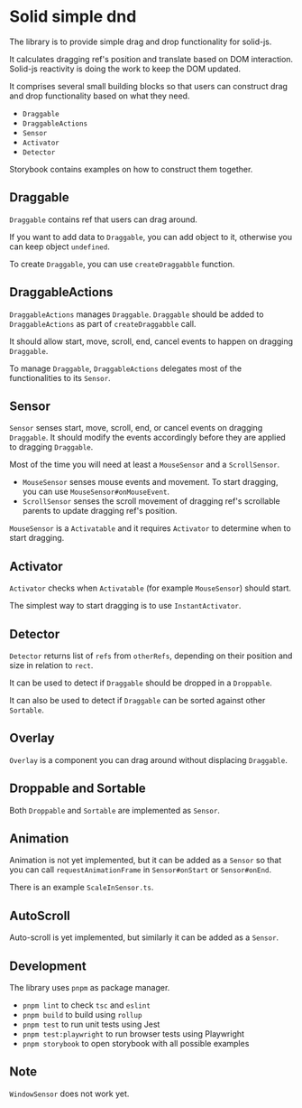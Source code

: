 # Solid simple dnd

The library is to provide simple drag and drop functionality for solid-js.

It calculates dragging ref's position and translate based on DOM interaction. Solid-js reactivity is doing the work to keep the DOM updated.

It comprises several small building blocks so that users can construct drag and drop functionality based on what they need.

* `Draggable`
* `DraggableActions`
* `Sensor`
* `Activator`
* `Detector`

Storybook contains examples on how to construct them together.

## Draggable

`Draggable` contains ref that users can drag around.

If you want to add data to `Draggable`, you can add object to it, otherwise you can keep object `undefined`.

To create `Draggable`, you can use `createDraggabble` function.

## DraggableActions

`DraggableActions` manages `Draggable`. `Draggable` should be added to `DraggableActions` as part of `createDraggabble` call.

It should allow start, move, scroll, end, cancel events to happen on dragging `Draggable`.

To manage `Draggable`, `DraggableActions` delegates most of the functionalities to its `Sensor`.

## Sensor

`Sensor` senses start, move, scroll, end, or cancel events on dragging `Draggable`. It should modify the events accordingly before they are applied to dragging `Draggable`.

Most of the time you will need at least a `MouseSensor` and a `ScrollSensor`.

* `MouseSensor` senses mouse events and movement. To start dragging, you can use `MouseSensor#onMouseEvent`. 
* `ScrollSensor` senses the scroll movement of dragging ref's scrollable parents to update dragging ref's position.

`MouseSensor` is a `Activatable` and it requires `Activator` to determine when to start dragging.

## Activator

`Activator` checks when `Activatable` (for example `MouseSensor`) should start.

The simplest way to start dragging is to use `InstantActivator`.

## Detector

`Detector` returns list of `refs` from `otherRefs`, depending on their position and size in relation to `rect`.

It can be used to detect if `Draggable` should be dropped in a `Droppable`.

It can also be used to detect if `Draggable` can be sorted against other `Sortable`.

## Overlay

`Overlay` is a component you can drag around without displacing `Draggable`.

## Droppable and Sortable

Both `Droppable` and `Sortable` are implemented as `Sensor`.

## Animation

Animation is not yet implemented, but it can be added as a `Sensor` so that you can call `requestAnimationFrame` in `Sensor#onStart` or `Sensor#onEnd`.

There is an example `ScaleInSensor.ts`.

## AutoScroll

Auto-scroll is yet implemented, but similarly it can be added as a `Sensor`.

## Development

The library uses `pnpm` as package manager.

* `pnpm lint` to check `tsc` and `eslint`
* `pnpm build` to build using `rollup`
* `pnpm test` to run unit tests using Jest
* `pnpm test:playwright` to run browser tests using Playwright
* `pnpm storybook` to open storybook with all possible examples 

## Note

`WindowSensor` does not work yet.